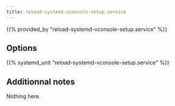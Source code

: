 ```yaml
---
title: reload-systemd-vconsole-setup.service
---
```


{{% provided_by "reload-systemd-vconsole-setup.service" %}}

## Options

{{% systemd_unit "reload-systemd-vconsole-setup.service" %}}

## Additionnal notes

Nothing here.